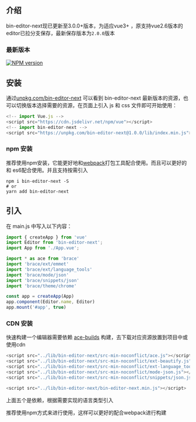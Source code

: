## 介绍

bin-editor-next现已更新至3.0.0+版本，为适应vue3+ ，原支持vue2.6版本的editor已拉分支保存，最新保存版本为`2.0.0`版本

### 最新版本

[![NPM version](https://img.shields.io/npm/v/bin-editor-next.svg)](https://www.npmjs.com/package/bin-editor-next)

## 安装

通过[unpkg.com/bin-editor-next](https://unpkg.com/bin-editor-next/) 可以看到 bin-editor-next 最新版本的资源，也可以切换版本选择需要的资源，在页面上引入 js
和 css 文件即可开始使用：

```javascript
<!-- import Vue.js -->
<script src="https://cdn.jsdelivr.net/npm/vue"></script>
<!-- import bin-editor-next -->
<script src="https://unpkg.com/bin-editor-next@1.0.0/lib/index.min.js"></script>
```

### npm 安装

推荐使用npm安装，它能更好地和[webpack](https://webpack.js.org/)打包工具配合使用。而且可以更好的和
es6配合使用。并且支持按需引入

```shell
npm i bin-editor-next -S
# or 
yarn add bin-editor-next
```

## 引入

在 main.js 中写入以下内容：

```javascript
import { createApp } from 'vue'
import Editor from 'bin-editor-next';
import App from './App.vue';

import * as ace from 'brace'
import 'brace/ext/emmet'
import 'brace/ext/language_tools'
import 'brace/mode/json'
import 'brace/snippets/json'
import 'brace/theme/chrome'

const app = createApp(App)
app.component(Editor.name, Editor)
app.mount('#app', true)
```

### CDN 安装

快速构建一个编辑器需要依赖 [ace-builds](https://github.com/ajaxorg/ace-builds/) 构建，去下载对应资源放置到项目中或使用cdn

```javascript
<script src="../lib/bin-editor-next/src-min-noconflict/ace.js"></script>
<script src="../lib/bin-editor-next/src-min-noconflict/ext-beautify.js"></script>
<script src="../lib/bin-editor-next/src-min-noconflict/ext-language_tools.js"></script>
<script src="../lib/bin-editor-next/src-min-noconflict/mode-json.js"></script>
<script src="../lib/bin-editor-next/src-min-noconflict/snippets/json.js"></script>

<script src="../lib/bin-editor-next/bin-editor-next.min.js"></script>
```

上面五个是依赖，根据需要实现的语言类型引入

推荐使用npm方式来进行使用，这样可以更好的配合webpack进行构建

